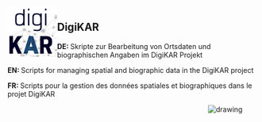 <img src="./DigiKAR_logo-small.png" alt="drawing" width="100" style="padding=10px" align="left"/>

<h2>DigiKAR</h2>

<p><strong>DE: </strong>Skripte zur Bearbeitung von Ortsdaten und biographischen Angaben im DigiKAR Projekt</p>
<p><strong>EN: </strong>Scripts for managing spatial and biographic data in the DigiKAR project</p>
<p><strong>FR: </strong>Scripts pour la gestion des données spatiales et biographiques dans le projet DigiKAR</p>

<a href="https://ieg-dhr.github.io/DigiKAR/"><img src="https://cdn-icons-png.flaticon.com/512/0/375.png" alt="drawing" width="100" style="padding=10px" align="right"/></a>

